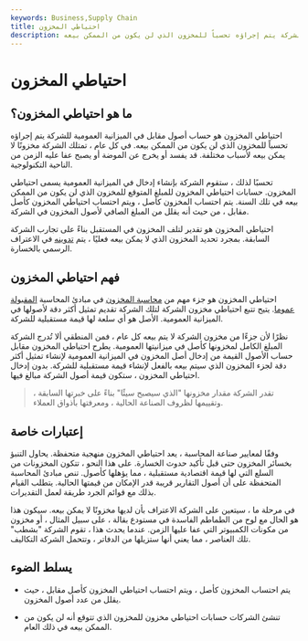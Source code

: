 ```yaml
---
keywords: Business,Supply Chain
title: احتياطي المخزون
description: احتياطي المخزون هو حساب أصول مقابل في الميزانية العمومية للشركة يتم إجراؤه تحسباً للمخزون الذي لن يكون من الممكن بيعه.
---
```


# احتياطي المخزون
## ما هو احتياطي المخزون؟

احتياطي المخزون هو حساب أصول مقابل في الميزانية العمومية للشركة يتم إجراؤه تحسباً للمخزون الذي لن يكون من الممكن بيعه. في كل عام ، تمتلك الشركة مخزونًا لا يمكن بيعه لأسباب مختلفة. قد يفسد أو يخرج عن الموضة أو يصبح عفا عليه الزمن من الناحية التكنولوجية.

تحسبًا لذلك ، ستقوم الشركة بإنشاء إدخال في الميزانية العمومية يسمى احتياطي المخزون. حسابات احتياطي المخزون للمبلغ المتوقع للمخزون الذي لن يكون من الممكن بيعه في تلك السنة. يتم احتساب المخزون كأصل ، ويتم احتساب احتياطي المخزون كأصل مقابل ، من حيث أنه يقلل من المبلغ الصافي لأصول المخزون في الشركة.

احتياطي المخزون هو تقدير لتلف المخزون في المستقبل بناءً على تجارب الشركة السابقة. بمجرد تحديد المخزون الذي لا يمكن بيعه فعليًا ، يتم [تدوينه](/writedown) في الاعتراف الرسمي بالخسارة.

## فهم احتياطي المخزون

احتياطي المخزون هو جزء مهم من [محاسبة المخزون](/inventoryaccounting) في مبادئ المحاسبة [المقبولة عموما](/gaap). يتيح تتبع احتياطي مخزون الشركة لتلك الشركة تقديم تمثيل أكثر دقة لأصولها في الميزانية العمومية. الأصل هو أي سلعة لها قيمة مستقبلية للشركة.

نظرًا لأن جزءًا من مخزون الشركة لا يتم بيعه كل عام ، فمن المنطقي ألا تُدرج الشركة المبلغ الكامل لمخزونها كأصل في ميزانيتها العمومية. يطرح احتياطي المخزون مقابل حساب الأصول القيمة من إدخال أصل المخزون في الميزانية العمومية لإنشاء تمثيل أكثر دقة لجزء المخزون الذي سيتم بيعه بالفعل لإنشاء قيمة مستقبلية للشركة. بدون إدخال احتياطي المخزون ، ستكون قيمة أصول الشركة مبالغ فيها.

> تقدر الشركة مقدار مخزونها "الذي سيصبح سيئًا" بناءً على خبرتها السابقة ، وتقييمها لظروف الصناعة الحالية ، ومعرفتها بأذواق العملاء.

>

## إعتبارات خاصة

وفقًا لمعايير صناعة المحاسبة ، يعد احتياطي المخزون منهجية متحفظة. يحاول التنبؤ بخسائر المخزون حتى قبل تأكيد حدوث الخسارة. على هذا النحو ، تتكون المخزونات من السلع التي لها قيمة اقتصادية مستقبلية ، مما يؤهلها كأصول. تنص مبادئ المحاسبة المتحفظة على أن أصول التقارير قريبة قدر الإمكان من قيمتها الحالية. يتطلب القيام بذلك مع قوائم الجرد طريقة لعمل التقديرات.

في مرحلة ما ، سيتعين على الشركة الاعتراف بأن لديها مخزونًا لا يمكن بيعه. سيكون هذا هو الحال مع لوح من الطماطم الفاسدة في مستودع بقالة ، على سبيل المثال ، أو مخزون من مكونات الكمبيوتر التي عفا عليها الزمن. عندما يحدث هذا ، تقوم الشركة "بشطب" تلك العناصر ، مما يعني أنها ستزيلها من الدفاتر ، وتتحمل الشركة التكاليف.

## يسلط الضوء

- يتم احتساب المخزون كأصل ، ويتم احتساب احتياطي المخزون كأصل مقابل ، حيث يقلل من عدد أصول المخزون.

- تنشئ الشركات حسابات احتياطي مخزون للمخزون الذي تتوقع أنه لن يكون من الممكن بيعه في ذلك العام.

